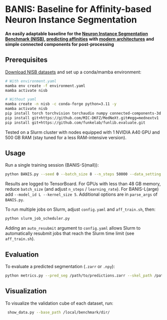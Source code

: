 # BANIS: Baseline for Affinity-based Neuron Instance Segmentation

**An easily adaptable baseline for the [Neuron Instance Segmentation Benchmark (NISB)](https://structuralneurobiologylab.github.io/nisb/), [predicting affinities](https://arxiv.org/abs/1706.00120) with [modern architectures](https://arxiv.org/abs/2303.09975) and simple connected components for post-processing**

## Prerequisites

[Download NISB datasets](https://structuralneurobiologylab.github.io/nisb/) and set up a conda/mamba environment:

```bash
# With environment.yaml
mamba env create -f environment.yaml
mamba activate nisb

# Without yaml
mamba create -n nisb -c conda-forge python=3.11 -y
mamba activate nisb 
pip install torch torchvision torchaudio numpy connected-components-3d numba pytorch-lightning zarr monai scipy cython tensorboard
pip install git+https://github.com/MIC-DKFZ/MedNeXt.git#egg=mednextv1
pip install git+https://github.com/funkelab/funlib.evaluate.git 
```

Tested on a Slurm cluster with nodes equipped with 1 NVIDIA A40 GPU and 500 GB RAM (stay tuned for a less RAM-intensive version).

## Usage

Run a single training session (BANIS-S(mall)):

```bash
python BANIS.py --seed 0 --batch_size 8 --n_steps 50000 --data_setting base --base_data_path /local/dataset/dir/ --save_path /local/logging/dir/
```
Results are logged to TensorBoard. For GPUs with less than 48 GB memory, reduce `batch_size` (and adjust `n_steps` / `learning_rate`). For BANIS-L(arge) add `--model_id L --kernel_size 5`. Additional options are in `parse_args` of `BANIS.py`.

To run multiple jobs on Slurm, adjust `config.yaml` and `aff_train.sh`, then:

```bash
python slurm_job_scheduler.py
```

Adding an `auto_resubmit` argument to `config.yaml` allows Slurm to automatically resubmit jobs that reach the Slurm time limit (see `aff_train.sh`).

## Evaluation

To evaluate a predicted segmentation (`.zarr` or `.npy`):

```bash
python metrics.py --pred_seg /path/to/predictions.zarr --skel_path /path/to/skeleton.pkl [--load_to_memory]
```

## Visualization

To visualize the validation cube of each dataset, run:

```bash
 show_data.py --base_path /local/benchmark/dir/ 
```


